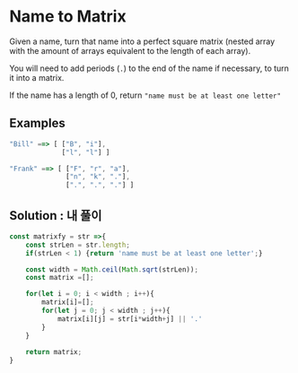 # Name to Matrix

Given a name, turn that name into a perfect square matrix (nested array with the amount of arrays equivalent to the length of each array).

You will need to add periods (`.`) to the end of the name if necessary, to turn it into a matrix.

If the name has a length of 0, return `"name must be at least one letter"`



## Examples

```js
"Bill" ==> [ ["B", "i"],
             ["l", "l"] ]

"Frank" ==> [ ["F", "r", "a"],
              ["n", "k", "."],
              [".", ".", "."] ]
```



## Solution : 내 풀이

```javascript
const matrixfy = str =>{		
    const strLen = str.length;
    if(strLen < 1) {return 'name must be at least one letter';}

    const width = Math.ceil(Math.sqrt(strLen));
    const matrix =[];	

    for(let i = 0; i < width ; i++){
        matrix[i]=[];
        for(let j = 0; j < width ; j++){
            matrix[i][j] = str[i*width+j] || '.'
        }
    }
    
    return matrix;
}

```

